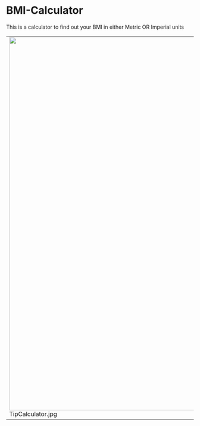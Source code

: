# BMI-Calculator

This is a calculator to find out your BMI in either Metric OR Imperial units

<table><tr>
<tr>
<td valign="bottom">
<img src="./TipCalculator.jpg" width="1000"><br>
TipCalculator.jpg
</td>
